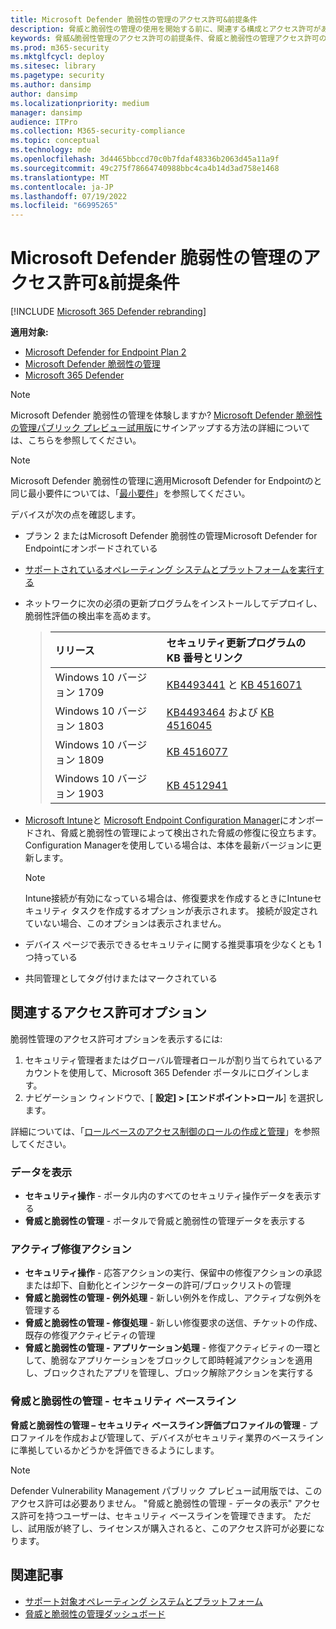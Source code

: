 ```yaml
---
title: Microsoft Defender 脆弱性の管理のアクセス許可&前提条件
description: 脅威と脆弱性の管理の使用を開始する前に、関連する構成とアクセス許可があることを確認します。
keywords: 脅威&脆弱性管理のアクセス許可の前提条件、脅威と脆弱性の管理アクセス許可の前提条件、Microsoft Defender for Endpoint TVM アクセス許可の前提条件、脆弱性管理
ms.prod: m365-security
ms.mktglfcycl: deploy
ms.sitesec: library
ms.pagetype: security
ms.author: dansimp
author: dansimp
ms.localizationpriority: medium
manager: dansimp
audience: ITPro
ms.collection: M365-security-compliance
ms.topic: conceptual
ms.technology: mde
ms.openlocfilehash: 3d4465bbccd70c0b7fdaf48336b2063d45a11a9f
ms.sourcegitcommit: 49c275f78664740988bbc4ca4b14d3ad758e1468
ms.translationtype: MT
ms.contentlocale: ja-JP
ms.lasthandoff: 07/19/2022
ms.locfileid: "66995265"
---
```

# <a name="prerequisites--permissions-for-microsoft-defender-vulnerability-management"></a>Microsoft Defender 脆弱性の管理のアクセス許可&前提条件

[!INCLUDE [Microsoft 365 Defender rebranding](../../includes/microsoft-defender.md)]

**適用対象:**

- [Microsoft Defender for Endpoint Plan 2](https://go.microsoft.com/fwlink/?linkid=2154037)
- [Microsoft Defender 脆弱性の管理](index.yml)
- [Microsoft 365 Defender](https://go.microsoft.com/fwlink/?linkid=2118804)

>[!Note]
> Microsoft Defender 脆弱性の管理を体験しますか? [Microsoft Defender 脆弱性の管理パブリック プレビュー試用版](../defender-vulnerability-management/get-defender-vulnerability-management.md)にサインアップする方法の詳細については、こちらを参照してください。

>[!NOTE]
>Microsoft Defender 脆弱性の管理に適用Microsoft Defender for Endpointのと同じ最小要件については、「[最小要件](../defender-endpoint/minimum-requirements.md)」を参照してください。

デバイスが次の点を確認します。

- プラン 2 またはMicrosoft Defender 脆弱性の管理Microsoft Defender for Endpointにオンボードされている

- [サポートされているオペレーティング システムとプラットフォームを実行する](tvm-supported-os.md)

- ネットワークに次の必須の更新プログラムをインストールしてデプロイし、脆弱性評価の検出率を高めます。

  > リリース | セキュリティ更新プログラムの KB 番号とリンク
  > :---|:---
  > Windows 10 バージョン 1709 | [KB4493441](https://support.microsoft.com/help/4493441/windows-10-update-kb4493441) と [KB 4516071](https://support.microsoft.com/help/4516071/windows-10-update-kb4516071)
  > Windows 10 バージョン 1803 | [KB4493464](https://support.microsoft.com/help/4493464) および [KB 4516045](https://support.microsoft.com/help/4516045/windows-10-update-kb4516045)
  > Windows 10 バージョン 1809 | [KB 4516077](https://support.microsoft.com/help/4516077/windows-10-update-kb4516077)
  > Windows 10 バージョン 1903 | [KB 4512941](https://support.microsoft.com/help/4512941/windows-10-update-kb4512941)

- [Microsoft Intune](/mem/intune/fundamentals/what-is-intune)と [Microsoft Endpoint Configuration Manager](/mem/configmgr/protect/deploy-use/endpoint-protection-configure)にオンボードされ、脅威と脆弱性の管理によって検出された脅威の修復に役立ちます。 Configuration Managerを使用している場合は、本体を最新バージョンに更新します。

  > [!NOTE]
  > Intune接続が有効になっている場合は、修復要求を作成するときにIntuneセキュリティ タスクを作成するオプションが表示されます。 接続が設定されていない場合、このオプションは表示されません。

- デバイス ページで表示できるセキュリティに関する推奨事項を少なくとも 1 つ持っている

- 共同管理としてタグ付けまたはマークされている

## <a name="relevant-permission-options"></a>関連するアクセス許可オプション

脆弱性管理のアクセス許可オプションを表示するには:

1. セキュリティ管理者またはグローバル管理者ロールが割り当てられているアカウントを使用して、Microsoft 365 Defender ポータルにログインします。
2. ナビゲーション ウィンドウで、[ **設定] > [エンドポイント>ロール**] を選択します。

詳細については、「[ロールベースのアクセス制御のロールの作成と管理](../defender-endpoint/user-roles.md)」を参照してください。

### <a name="view-data"></a>データを表示

- **セキュリティ操作** - ポータル内のすべてのセキュリティ操作データを表示する
- **脅威と脆弱性の管理** - ポータルで脅威と脆弱性の管理データを表示する

### <a name="active-remediation-actions"></a>アクティブ修復アクション

- **セキュリティ操作** - 応答アクションの実行、保留中の修復アクションの承認または却下、自動化とインジケーターの許可/ブロックリストの管理
- **脅威と脆弱性の管理 - 例外処理** - 新しい例外を作成し、アクティブな例外を管理する
- **脅威と脆弱性の管理 - 修復処理** - 新しい修復要求の送信、チケットの作成、既存の修復アクティビティの管理
- **脅威と脆弱性の管理 - アプリケーション処理** - 修復アクティビティの一環として、脆弱なアプリケーションをブロックして即時軽減アクションを適用し、ブロックされたアプリを管理し、ブロック解除アクションを実行する

### <a name="threat-and-vulnerability-management---security-baselines"></a>脅威と脆弱性の管理 - セキュリティ ベースライン

**脅威と脆弱性の管理 – セキュリティ ベースライン評価プロファイルの管理** - プロファイルを作成および管理して、デバイスがセキュリティ業界のベースラインに準拠しているかどうかを評価できるようにします。

>[!Note]
> Defender Vulnerability Management パブリック プレビュー試用版では、このアクセス許可は必要ありません。 "脅威と脆弱性の管理 - データの表示" アクセス許可を持つユーザーは、セキュリティ ベースラインを管理できます。 ただし、試用版が終了し、ライセンスが購入されると、このアクセス許可が必要になります。

## <a name="related-articles"></a>関連記事

- [サポート対象オペレーティング システムとプラットフォーム](tvm-supported-os.md)
- [脅威と脆弱性の管理ダッシュボード](tvm-dashboard-insights.md)
